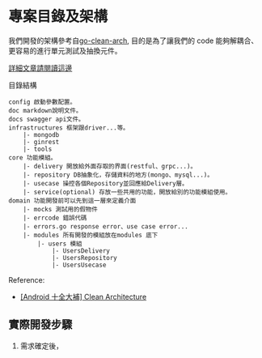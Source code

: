 # 專案目錄及架構

我們開發的架構參考自[go-clean-arch](https://github.com/bxcodec/go-clean-arch), 目的是為了讓我們的 code 能夠解耦合、更容易的進行單元測試及抽換元件。

[詳細文章請閱讀這邊](https://medium.com/hackernoon/golang-clean-archithecture-efd6d7c43047)

目錄結構

```
config 啟動參數配置。
doc markdown說明文件。
docs swagger api文件。
infrastructures 框架跟driver...等。
    |- mongodb
    |- ginrest
    |- tools 
core 功能模組。
    |- delivery 開放給外面存取的界面(restful、grpc...)。
    |- repository DB抽象化，存儲資料的地方(mongo、mysql...)。
    |- usecase 操控各個Repository並回應給Delivery層。
    |- service(optional) 存放一些共用的功能，開放給別的功能模組使用。
domain 功能開發前可以先到這一層來定義介面
    |- mocks 測試用的假物件
    |- errcode 錯誤代碼
    |- errors.go response error、use case error...
    |- modules 所有開發的模組放在modules 底下
        |- users 模組
            |- UsersDelivery
            |- UsersRepository
            |- UsersUsecase
```

Reference:

- [[Android 十全大補] Clean Architecture](https://ithelp.ithome.com.tw/articles/10224386)

## 實際開發步驟
1. 需求確定後，
